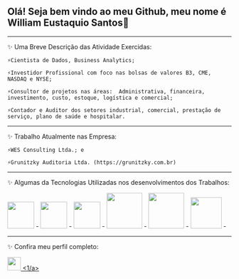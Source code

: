 ## Olá! Seja bem vindo ao meu Github, meu nome é William Eustaquio Santos👋
_______________________________________________________________________________________________________________________________________________________________________________________________________________________________________________________________________________________________

✨ Uma Breve Descrição das Atividade Exercidas:

    ⚡Cientista de Dados, Business Analytics; 
   
    ⚡Investidor Profissional com foco nas bolsas de valores B3, CME, NASDAQ e NYSE; 
   
    ⚡Consultor de projetos nas áreas:  Administrativa, financeira, investimento, custo, estoque, logística e comercial;  
   
    ⚡Contador e Auditor dos setores industrial, comercial, prestação de serviço, plano de saúde e hospitalar.
_______________________________________________________________________________________________________________________________________________________________________________________________________________________________________________________________________________________________

✨ Trabalho Atualmente nas Empresa: 

    ⚡WES Consulting Ltda.; e
   
    ⚡Grunitzky Auditoria Ltda. (https://grunitzky.com.br)
_______________________________________________________________________________________________________________________________________________________________________________________________________________________________________________________________________________________________

✨ Algumas da Tecnologias Utilizadas nos desenvolvimentos dos Trabalhos: 

<div style="display: inline">
   <img widt='60' height='60' src="https://cdn.jsdelivr.net/gh/devicons/devicon/icons/python/python-original-wordmark.svg" />  -  
   <img widt='60' height='60' src="https://cdn.jsdelivr.net/gh/devicons/devicon/icons/pandas/pandas-original-wordmark.svg" />  -  
   <img widt='60' height='60' src="https://cdn.jsdelivr.net/gh/devicons/devicon/icons/jupyter/jupyter-original-wordmark.svg" />  -  
   <img widt='50' height='80' src="https://cdn.jsdelivr.net/gh/devicons/devicon/icons/anaconda/anaconda-original-wordmark.svg" /> - 
   <img widt='80' height='80' src="https://cdn.jsdelivr.net/gh/devicons/devicon/icons/mysql/mysql-original-wordmark.svg" /> - 
   <img widt='100' height='70' src="https://cdn.jsdelivr.net/gh/devicons/devicon/icons/filezilla/filezilla-plain-wordmark.svg" /> - 
</div>
          
_______________________________________________________________________________________________________________________________________________________________________________________________________________________________________________________________________________________________

✨ Confira meu perfil completo:  

<a href = "www.linkedin.com/in/william-eustaquio-santos-0a106a117">
   <img widt='30' height='30' src="https://img.shields.io/badge/linkedin-%230077B5.svg?style=for-the-badge&logo=linkedin&logoColor=white" />  
<1/a>






 

